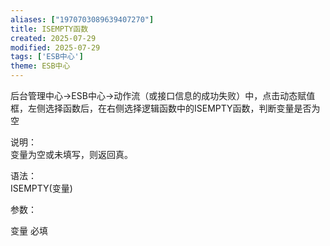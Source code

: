 ```yaml
---
aliases: ["1970703089639407270"]
title: ISEMPTY函数
created: 2025-07-29
modified: 2025-07-29
tags: ['ESB中心']
theme: ESB中心
---
```


后台管理中心->ESB中心->动作流（或接口信息的成功失败）中，点击动态赋值框，左侧选择函数后，在右侧选择逻辑函数中的ISEMPTY函数，判断变量是否为空

说明：  
变量为空或未填写，则返回真。

语法：  
ISEMPTY(变量)

参数：

变量 必填